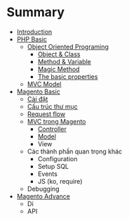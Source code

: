 # Summary

* [Introduction](README.md)
* [PHP Basic](php-basic.md)
  * [Object Oriented Programing](object-oriented-programing.md)
    * [Object & Class](path-1.md)
    * [Method & Variable](example.md)
    * [Magic Method](path-2.md)
    * [The basic properties](inheritance.md)
  * [MVC Model](mvc-model.md)
* [Magento Basic](magento-basic.md)
  * [Cài đặt](cai-t.md)
  * [Cấu trúc thư mục](cu-truc-th-mc.md)
  * [Request flow](request-flow.md)
  * [MVC trong Magento](mvc-trong-magento.md)
    * [Controller](mvc-trong-magento/controller.md)
    * [Model](mvc-trong-magento/model.md)
    * View
  * Các thành phần quan trọng khác
    * Configuration
    * Setup SQL
    * Events
    * JS \(ko, require\)
  * Debugging
* [Magento Advance](magento-advance.md)
  * Di
  * API

